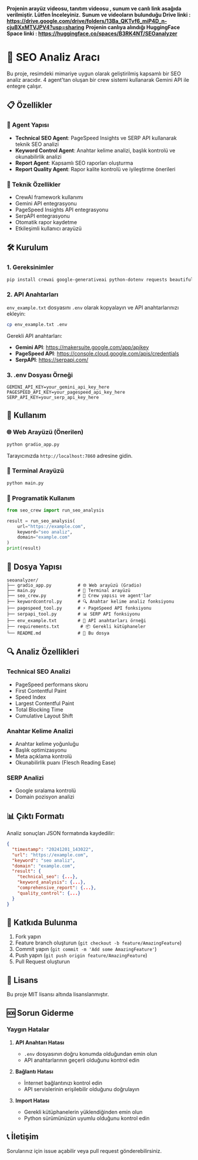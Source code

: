 
**Projenin arayüz videosu, tanıtım videosu , sunum ve canlı link asağıda verilmiştir. Lütfen İnceleyiniz.**
**Sunum ve videoların bulunduğu Drive linki : https://drive.google.com/drive/folders/13Ba_QKTvf6_miP4D_n-cjuBXxMTVJPV4?usp=sharing**
**Projenin canlıya alındığı HuggingFace Space linki : https://huggingface.co/spaces/B3RK4NT/SEOanalyzer**


# 🚀 SEO Analiz Aracı

Bu proje, resimdeki mimariye uygun olarak geliştirilmiş kapsamlı bir SEO analiz aracıdır. 4 agent'tan oluşan bir crew sistemi kullanarak Gemini API ile entegre çalışır.

## 📋 Özellikler

### 🤖 Agent Yapısı
- **Technical SEO Agent**: PageSpeed Insights ve SERP API kullanarak teknik SEO analizi
- **Keyword Control Agent**: Anahtar kelime analizi, başlık kontrolü ve okunabilirlik analizi
- **Report Agent**: Kapsamlı SEO raporları oluşturma
- **Report Quality Agent**: Rapor kalite kontrolü ve iyileştirme önerileri

### 🔧 Teknik Özellikler
- CrewAI framework kullanımı
- Gemini API entegrasyonu
- PageSpeed Insights API entegrasyonu
- SerpAPI entegrasyonu
- Otomatik rapor kaydetme
- Etkileşimli kullanıcı arayüzü

## 🛠️ Kurulum

### 1. Gereksinimler
```bash
pip install crewai google-generativeai python-dotenv requests beautifulsoup4 textstat
```

### 2. API Anahtarları
`env_example.txt` dosyasını `.env` olarak kopyalayın ve API anahtarlarınızı ekleyin:

```bash
cp env_example.txt .env
```

Gerekli API anahtarları:
- **Gemini API**: https://makersuite.google.com/app/apikey
- **PageSpeed API**: https://console.cloud.google.com/apis/credentials
- **SerpAPI**: https://serpapi.com/

### 3. .env Dosyası Örneği
```env
GEMINI_API_KEY=your_gemini_api_key_here
PAGESPEED_API_KEY=your_pagespeed_api_key_here
SERP_API_KEY=your_serp_api_key_here
```

## 🚀 Kullanım

### 🌐 Web Arayüzü (Önerilen)
```bash
python gradio_app.py
```
Tarayıcınızda `http://localhost:7860` adresine gidin.

### 📱 Terminal Arayüzü
```bash
python main.py
```

### 🔧 Programatik Kullanım
```python
from seo_crew import run_seo_analysis

result = run_seo_analysis(
    url="https://example.com",
    keyword="seo analiz",
    domain="example.com"
)
print(result)
```

## 📁 Dosya Yapısı

```
seoanalyzer/
├── gradio_app.py          # 🌐 Web arayüzü (Gradio)
├── main.py                # 📱 Terminal arayüzü
├── seo_crew.py            # 🤖 Crew yapısı ve agent'lar
├── keywordcontrol.py      # 🔍 Anahtar kelime analiz fonksiyonu
├── pagespeed_tool.py      # ⚡ PageSpeed API fonksiyonu
├── serpapi_tool.py        # 📊 SERP API fonksiyonu
├── env_example.txt        # 🔑 API anahtarları örneği
├── requirements.txt        # 📦 Gerekli kütüphaneler
└── README.md              # 📖 Bu dosya
```

## 🔍 Analiz Özellikleri

### Technical SEO Analizi
- PageSpeed performans skoru
- First Contentful Paint
- Speed Index
- Largest Contentful Paint
- Total Blocking Time
- Cumulative Layout Shift

### Anahtar Kelime Analizi
- Anahtar kelime yoğunluğu
- Başlık optimizasyonu
- Meta açıklama kontrolü
- Okunabilirlik puanı (Flesch Reading Ease)

### SERP Analizi
- Google sıralama kontrolü
- Domain pozisyon analizi

## 📊 Çıktı Formatı

Analiz sonuçları JSON formatında kaydedilir:
```json
{
  "timestamp": "20241201_143022",
  "url": "https://example.com",
  "keyword": "seo analiz",
  "domain": "example.com",
  "result": {
    "technical_seo": {...},
    "keyword_analysis": {...},
    "comprehensive_report": {...},
    "quality_control": {...}
  }
}
```

## 🤝 Katkıda Bulunma

1. Fork yapın
2. Feature branch oluşturun (`git checkout -b feature/AmazingFeature`)
3. Commit yapın (`git commit -m 'Add some AmazingFeature'`)
4. Push yapın (`git push origin feature/AmazingFeature`)
5. Pull Request oluşturun

## 📝 Lisans

Bu proje MIT lisansı altında lisanslanmıştır.

## 🆘 Sorun Giderme

### Yaygın Hatalar

1. **API Anahtarı Hatası**
   - `.env` dosyasının doğru konumda olduğundan emin olun
   - API anahtarlarının geçerli olduğunu kontrol edin

2. **Bağlantı Hatası**
   - İnternet bağlantınızı kontrol edin
   - API servislerinin erişilebilir olduğunu doğrulayın

3. **Import Hatası**
   - Gerekli kütüphanelerin yüklendiğinden emin olun
   - Python sürümünüzün uyumlu olduğunu kontrol edin

## 📞 İletişim


Sorularınız için issue açabilir veya pull request gönderebilirsiniz. 
